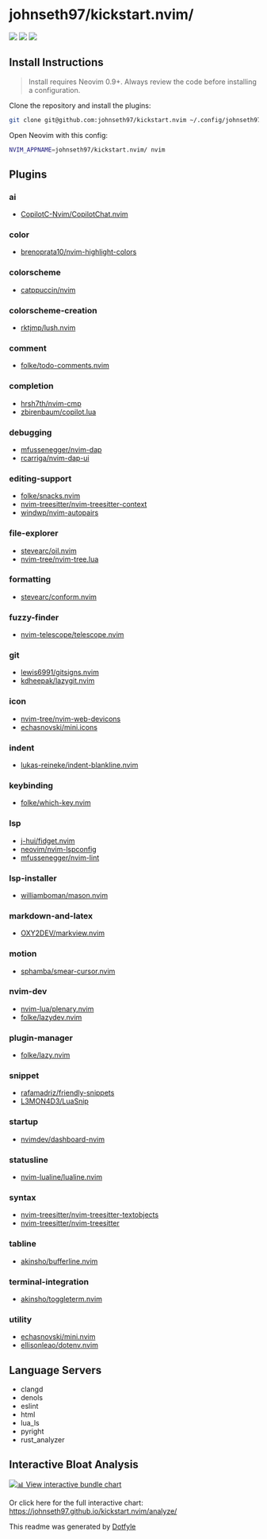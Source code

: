 # johnseth97/kickstart.nvim/

<a href="https://dotfyle.com/johnseth97/kickstartnvim"><img src="https://dotfyle.com/johnseth97/kickstartnvim/badges/plugins?style=flat" /></a>
<a href="https://dotfyle.com/johnseth97/kickstartnvim"><img src="https://dotfyle.com/johnseth97/kickstartnvim/badges/leaderkey?style=flat" /></a>
<a href="https://dotfyle.com/johnseth97/kickstartnvim"><img src="https://dotfyle.com/johnseth97/kickstartnvim/badges/plugin-manager?style=flat" /></a>

## Install Instructions

 > Install requires Neovim 0.9+. Always review the code before installing a configuration.

Clone the repository and install the plugins:

```sh
git clone git@github.com:johnseth97/kickstart.nvim ~/.config/johnseth97/kickstart.nvim
```

Open Neovim with this config:

```sh
NVIM_APPNAME=johnseth97/kickstart.nvim/ nvim
```

## Plugins

### ai

+ [CopilotC-Nvim/CopilotChat.nvim](https://dotfyle.com/plugins/CopilotC-Nvim/CopilotChat.nvim)
### color

+ [brenoprata10/nvim-highlight-colors](https://dotfyle.com/plugins/brenoprata10/nvim-highlight-colors)
### colorscheme

+ [catppuccin/nvim](https://dotfyle.com/plugins/catppuccin/nvim)
### colorscheme-creation

+ [rktjmp/lush.nvim](https://dotfyle.com/plugins/rktjmp/lush.nvim)
### comment

+ [folke/todo-comments.nvim](https://dotfyle.com/plugins/folke/todo-comments.nvim)
### completion

+ [hrsh7th/nvim-cmp](https://dotfyle.com/plugins/hrsh7th/nvim-cmp)
+ [zbirenbaum/copilot.lua](https://dotfyle.com/plugins/zbirenbaum/copilot.lua)
### debugging

+ [mfussenegger/nvim-dap](https://dotfyle.com/plugins/mfussenegger/nvim-dap)
+ [rcarriga/nvim-dap-ui](https://dotfyle.com/plugins/rcarriga/nvim-dap-ui)
### editing-support

+ [folke/snacks.nvim](https://dotfyle.com/plugins/folke/snacks.nvim)
+ [nvim-treesitter/nvim-treesitter-context](https://dotfyle.com/plugins/nvim-treesitter/nvim-treesitter-context)
+ [windwp/nvim-autopairs](https://dotfyle.com/plugins/windwp/nvim-autopairs)
### file-explorer

+ [stevearc/oil.nvim](https://dotfyle.com/plugins/stevearc/oil.nvim)
+ [nvim-tree/nvim-tree.lua](https://dotfyle.com/plugins/nvim-tree/nvim-tree.lua)
### formatting

+ [stevearc/conform.nvim](https://dotfyle.com/plugins/stevearc/conform.nvim)
### fuzzy-finder

+ [nvim-telescope/telescope.nvim](https://dotfyle.com/plugins/nvim-telescope/telescope.nvim)
### git

+ [lewis6991/gitsigns.nvim](https://dotfyle.com/plugins/lewis6991/gitsigns.nvim)
+ [kdheepak/lazygit.nvim](https://dotfyle.com/plugins/kdheepak/lazygit.nvim)
### icon

+ [nvim-tree/nvim-web-devicons](https://dotfyle.com/plugins/nvim-tree/nvim-web-devicons)
+ [echasnovski/mini.icons](https://dotfyle.com/plugins/echasnovski/mini.icons)
### indent

+ [lukas-reineke/indent-blankline.nvim](https://dotfyle.com/plugins/lukas-reineke/indent-blankline.nvim)
### keybinding

+ [folke/which-key.nvim](https://dotfyle.com/plugins/folke/which-key.nvim)
### lsp

+ [j-hui/fidget.nvim](https://dotfyle.com/plugins/j-hui/fidget.nvim)
+ [neovim/nvim-lspconfig](https://dotfyle.com/plugins/neovim/nvim-lspconfig)
+ [mfussenegger/nvim-lint](https://dotfyle.com/plugins/mfussenegger/nvim-lint)
### lsp-installer

+ [williamboman/mason.nvim](https://dotfyle.com/plugins/williamboman/mason.nvim)
### markdown-and-latex

+ [OXY2DEV/markview.nvim](https://dotfyle.com/plugins/OXY2DEV/markview.nvim)
### motion

+ [sphamba/smear-cursor.nvim](https://dotfyle.com/plugins/sphamba/smear-cursor.nvim)
### nvim-dev

+ [nvim-lua/plenary.nvim](https://dotfyle.com/plugins/nvim-lua/plenary.nvim)
+ [folke/lazydev.nvim](https://dotfyle.com/plugins/folke/lazydev.nvim)
### plugin-manager

+ [folke/lazy.nvim](https://dotfyle.com/plugins/folke/lazy.nvim)
### snippet

+ [rafamadriz/friendly-snippets](https://dotfyle.com/plugins/rafamadriz/friendly-snippets)
+ [L3MON4D3/LuaSnip](https://dotfyle.com/plugins/L3MON4D3/LuaSnip)
### startup

+ [nvimdev/dashboard-nvim](https://dotfyle.com/plugins/nvimdev/dashboard-nvim)
### statusline

+ [nvim-lualine/lualine.nvim](https://dotfyle.com/plugins/nvim-lualine/lualine.nvim)
### syntax

+ [nvim-treesitter/nvim-treesitter-textobjects](https://dotfyle.com/plugins/nvim-treesitter/nvim-treesitter-textobjects)
+ [nvim-treesitter/nvim-treesitter](https://dotfyle.com/plugins/nvim-treesitter/nvim-treesitter)
### tabline

+ [akinsho/bufferline.nvim](https://dotfyle.com/plugins/akinsho/bufferline.nvim)
### terminal-integration

+ [akinsho/toggleterm.nvim](https://dotfyle.com/plugins/akinsho/toggleterm.nvim)
### utility

+ [echasnovski/mini.nvim](https://dotfyle.com/plugins/echasnovski/mini.nvim)
+ [ellisonleao/dotenv.nvim](https://dotfyle.com/plugins/ellisonleao/dotenv.nvim)

## Language Servers

+ clangd
+ denols
+ eslint
+ html
+ lua_ls
+ pyright
+ rust_analyzer

## Interactive Bloat Analysis

[![📊 View interactive bundle chart](https://img.shields.io/badge/analysis-live-blue)](https://johnseth97.github.io/kickstart.nvim/analyze/)

Or click here for the full interactive chart:  
https://johnseth97.github.io/kickstart.nvim/analyze/

 This readme was generated by [Dotfyle](https://dotfyle.com)
